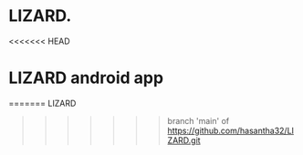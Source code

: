 # LIZARD.

<<<<<<< HEAD
# LIZARD android app

=======
LIZARD
>>>>>>> branch 'main' of https://github.com/hasantha32/LIZARD.git
